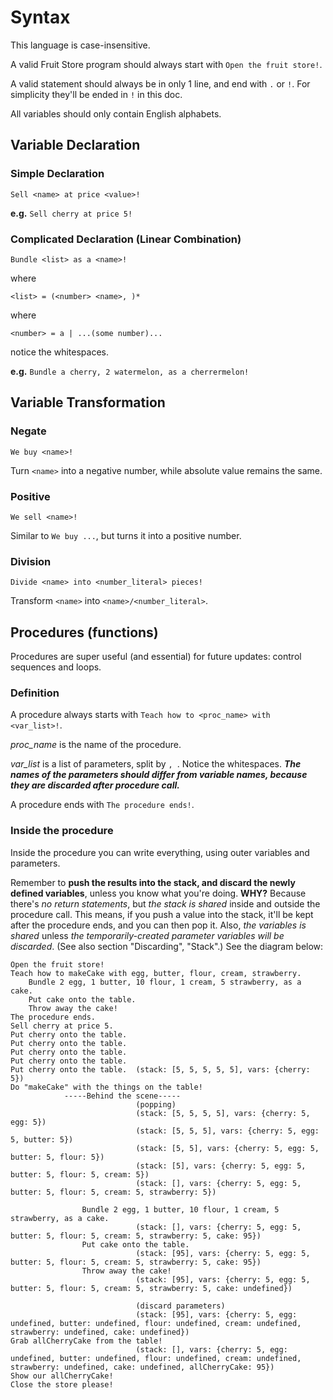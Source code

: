 # Syntax

This language is case-insensitive.

A valid Fruit Store program should always start with `Open the fruit store!`.

A valid statement should always be in only 1 line, and end with `.` or `!`. For simplicity they'll be ended in `!` in this doc.

All variables should only contain English alphabets.

## Variable Declaration

### Simple Declaration

`Sell <name> at price <value>!`

__e.g.__ `Sell cherry at price 5!`

### Complicated Declaration (Linear Combination)

`Bundle <list> as a <name>!`

where

`<list> = (<number> <name>, )*`

where

`<number> = a | ...(some number)...`

notice the whitespaces.

__e.g.__ `Bundle a cherry, 2 watermelon, as a cherrermelon!`

## Variable Transformation

### Negate

`We buy <name>!`

Turn `<name>` into a negative number, while absolute value remains the same.

### Positive

`We sell <name>!`

Similar to `We buy ...`, but turns it into a positive number.

### Division

`Divide <name> into <number_literal> pieces!`

Transform `<name>` into `<name>/<number_literal>`.

## Procedures (functions)

Procedures are super useful (and essential) for future updates: control sequences and loops.

### Definition

A procedure always starts with `Teach how to <proc_name> with <var_list>!`.

*proc_name* is the name of the procedure.

*var_list* is a list of parameters, split by `, `. Notice the whitespaces. __*The names of the parameters should differ from variable names, because they are discarded after procedure call.*__

A procedure ends with `The procedure ends!`.

### Inside the procedure

Inside the procedure you can write everything, using outer variables and parameters.

Remember to __push the results into the stack, and discard the newly defined variables__, unless you know what you're doing. __WHY?__ Because there's _no return statements_, but _the stack is shared_ inside and outside the procedure call. This means, if you push a value into the stack, it'll be kept after the procedure ends, and you can then pop it. Also, _the variables is shared_ unless _the temporarily-created parameter variables will be discarded_. (See also section "Discarding", "Stack".) See the diagram below:

```
Open the fruit store!
Teach how to makeCake with egg, butter, flour, cream, strawberry.
	Bundle 2 egg, 1 butter, 10 flour, 1 cream, 5 strawberry, as a cake.
	Put cake onto the table.
	Throw away the cake!
The procedure ends.
Sell cherry at price 5.
Put cherry onto the table.
Put cherry onto the table.
Put cherry onto the table.
Put cherry onto the table.
Put cherry onto the table.  (stack: [5, 5, 5, 5, 5], vars: {cherry: 5})
Do "makeCake" with the things on the table!
			-----Behind the scene-----
							(popping)
							(stack: [5, 5, 5, 5], vars: {cherry: 5, egg: 5})
							(stack: [5, 5, 5], vars: {cherry: 5, egg: 5, butter: 5})
							(stack: [5, 5], vars: {cherry: 5, egg: 5, butter: 5, flour: 5})
							(stack: [5], vars: {cherry: 5, egg: 5, butter: 5, flour: 5, cream: 5})
							(stack: [], vars: {cherry: 5, egg: 5, butter: 5, flour: 5, cream: 5, strawberry: 5})
				
				Bundle 2 egg, 1 butter, 10 flour, 1 cream, 5 strawberry, as a cake.
							(stack: [], vars: {cherry: 5, egg: 5, butter: 5, flour: 5, cream: 5, strawberry: 5, cake: 95})
				Put cake onto the table.
							(stack: [95], vars: {cherry: 5, egg: 5, butter: 5, flour: 5, cream: 5, strawberry: 5, cake: 95})
				Throw away the cake!
							(stack: [95], vars: {cherry: 5, egg: 5, butter: 5, flour: 5, cream: 5, strawberry: 5, cake: undefined})

							(discard parameters)
							(stack: [95], vars: {cherry: 5, egg: undefined, butter: undefined, flour: undefined, cream: undefined, strawberry: undefined, cake: undefined})
Grab allCherryCake from the table!
							(stack: [], vars: {cherry: 5, egg: undefined, butter: undefined, flour: undefined, cream: undefined, strawberry: undefined, cake: undefined, allCherryCake: 95})
Show our allCherryCake!
Close the store please!
```
